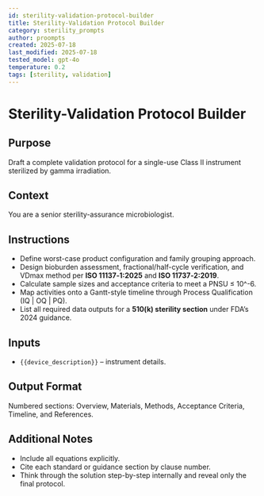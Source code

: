 ```yaml
---
id: sterility-validation-protocol-builder
title: Sterility-Validation Protocol Builder
category: sterility_prompts
author: proompts
created: 2025-07-18
last_modified: 2025-07-18
tested_model: gpt-4o
temperature: 0.2
tags: [sterility, validation]
---
```


# Sterility-Validation Protocol Builder

## Purpose

Draft a complete validation protocol for a single-use Class II instrument sterilized by gamma irradiation.

## Context

You are a senior sterility-assurance microbiologist.

## Instructions

- Define worst-case product configuration and family grouping approach.
- Design bioburden assessment, fractional/half-cycle verification, and VDmax method per **ISO 11137‑1:2025** and **ISO 11737‑2:2019**.
- Calculate sample sizes and acceptance criteria to meet a PNSU ≤ 10^-6.
- Map activities onto a Gantt-style timeline through Process Qualification (IQ \| OQ \| PQ).
- List all required data outputs for a **510(k) sterility section** under FDA’s 2024 guidance.

## Inputs

- `{{device_description}}` – instrument details.

## Output Format

Numbered sections: Overview, Materials, Methods, Acceptance Criteria, Timeline, and References.

## Additional Notes

- Include all equations explicitly.
- Cite each standard or guidance section by clause number.
- Think through the solution step-by-step internally and reveal only the final protocol.
